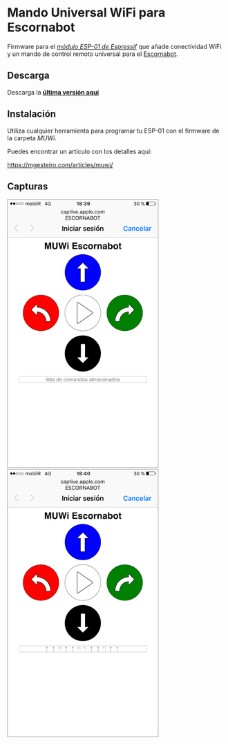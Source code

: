 # Mando Universal WiFi para Escornabot

Firmware para el *[módulo ESP-01 de Espressif](https://www.espressif.com/en/products/hardware/esp8266ex/overview)* que añade conectividad WiFi y un mando de control remoto universal para el [Escornabot][ESCGH].

## Descarga

Descarga la **[última versión aquí](https://github.com/escornabot/esp-muwi/releases/latest)**

## Instalación

Utiliza cualquier herramienta para programar tu ESP-01 con el firmware de la
carpeta *MUWi*.

Puedes encontrar un artículo con los detalles aquí:

<a href="https://mgesteiro.com/articles/muwi/" target="_blank">https://mgesteiro.com/articles/muwi/</a>

## Capturas

<img src="Escornabot-MUWi-01.png" width="350" /> <img src="Escornabot-MUWi-02.png" width="350" />


<!-- links -->
[ESCGH]: https://github.com/escornabot/
